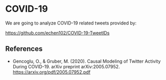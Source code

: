 # COVID-19

We are going to analyze COVID-19 related tweets provided by:

https://github.com/echen102/COVID-19-TweetIDs

## References

- Gencoglu, O., & Gruber, M. (2020). Causal Modeling of Twitter Activity During COVID-19. arXiv preprint arXiv:2005.07952. 
https://arxiv.org/pdf/2005.07952.pdf
